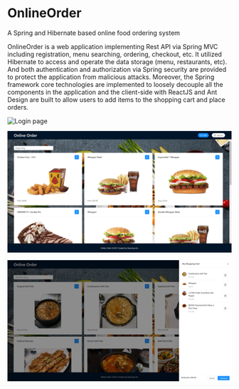 # OnlineOrder
A Spring and Hibernate based online food ordering system

OnlineOrder is a web application implementing Rest API via Spring MVC including registration, menu searching, ordering, checkout, etc. It utilized Hibernate to access and operate the data storage (menu, restaurants, etc). And both authentication and authorization via Spring security are provided to protect the application from malicious attacks. Moreover, the Spring framework core technologies are implemented to loosely decouple all the components in the application and the client-side with ReactJS and Ant Design are built to allow users to add items to the shopping cart and place orders.

![Login page](/images/login.png)

![Homw page](/images/home.png)

![Checkout page](/images/checkout.png)
